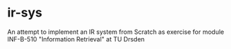 # ir-sys

An attempt to implement an IR system from Scratch as exercise for module INF-B-510 "Information Retrieval" at TU Drsden
